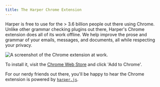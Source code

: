 ```yaml
---
title: The Harper Chrome Extension
---
```


Harper is free to use for the > 3.6 billion people out there using Chrome.
Unlike other grammar checking plugins out there, Harper's Chrome extension does all of its work offline.
We help improve the prose and grammar of your emails, messages, and documents, all while respecting your privacy.

![A screenshot of the Chrome extension at work.](/images/chrome_extension_github.png)

To install it, visit the [Chrome Web Store](https://chromewebstore.google.com/detail/private-grammar-checking/lodbfhdipoipcjmlebjbgmmgekckhpfb) and click 'Add to Chrome'.

For our nerdy friends out there, you'll be happy to hear the Chrome extension is powered by [`harper.js`](/docs/harperjs/introduction).
